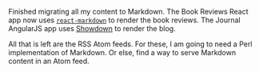 Finished migrating all my content to Markdown.  The Book Reviews React app now
uses [`react-markdown`](https://www.npmjs.com/package/react-markdown) to render
the book reviews.  The Journal AngularJS app uses
[Showdown](https://www.npmjs.com/package/showdown) to render the blog.

All that is left are the RSS Atom feeds.  For these, I am going to need a Perl
implementation of Markdown.  Or else, find a way to serve Markdown content in an
Atom feed.
